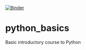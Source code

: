 [![Binder](https://mybinder.org/badge_logo.svg)](https://mybinder.org/v2/gh/dalonsoa/python_basics.git/master)

# python_basics
Basic introductory course to Python
